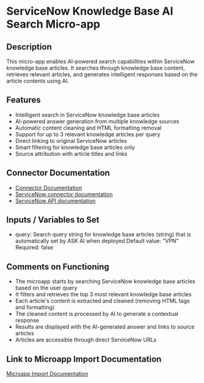 # ServiceNow Knowledge Base AI Search Micro-app

## Description
This micro-app enables AI-powered search capabilities within ServiceNow knowledge base articles. It searches through knowledge base content, retrieves relevant articles, and generates intelligent responses based on the article contents using AI.

## Features
- Intelligent search in ServiceNow knowledge base articles
- AI-powered answer generation from multiple knowledge sources
- Automatic content cleaning and HTML formatting removal
- Support for up to 3 relevant knowledge articles per query
- Direct linking to original ServiceNow articles
- Smart filtering for knowledge base articles only
- Source attribution with article titles and links

## Connector Documentation
- [Connector Documentation](https://docs.lumapps.com/docs/admin-l4430581765424978extensions)
- [ServiceNow connector documentation](https://docs.lumapps.com/docs/ls/content/4743652518001693/docs/admin-administration-landing/admin-l6088963918247602/admin-l9650191038731043extensions/admin-l43084339674928007extensions/admin-l709725510492807extensions)
- [ServiceNow API documentation](https://www.servicenow.com/docs/bundle/yokohama-api-reference/page/build/applications/concept/api-rest.html)

## Inputs / Variables to Set
- query: Search query string for knowledge base articles (string) that is automatically set by ASK AI when deployed
  Default value: "VPN"
  Required: false

## Comments on Functioning
- The microapp starts by searching ServiceNow knowledge base articles based on the user query
- It filters and retrieves the top 3 most relevant knowledge base articles
- Each article's content is extracted and cleaned (removing HTML tags and formatting)
- The cleaned content is processed by AI to generate a contextual response
- Results are displayed with the AI-generated answer and links to source articles
- Articles are accessible through direct ServiceNow URLs

## Link to Microapp Import Documentation
[Microapp Import Documentation](#)